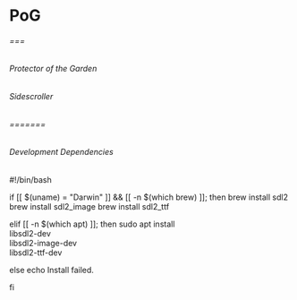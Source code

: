 # PoG
###### ===
###### Protector of the Garden
###### Sidescroller
###### =======

###### Development Dependencies
#!/bin/bash

if [[ $(uname) = "Darwin" ]] && [[ -n $(which brew) ]]; then
        brew install sdl2
        brew install sdl2_image
        brew install sdl2_ttf

elif [[ -n $(which apt) ]]; then
    sudo apt install            \
        libsdl2-dev             \
        libsdl2-image-dev       \
        libsdl2-ttf-dev

else
    echo Install failed.

fi

